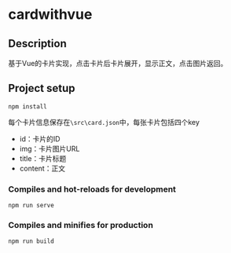 # cardwithvue

## Description

基于Vue的卡片实现，点击卡片后卡片展开，显示正文，点击图片返回。

## Project setup

```
npm install
```

每个卡片信息保存在`\src\card.json`中，每张卡片包括四个key

- id：卡片的ID
- img：卡片图片URL
- title：卡片标题
- content：正文

### Compiles and hot-reloads for development

```
npm run serve
```

### Compiles and minifies for production
```
npm run build
```
